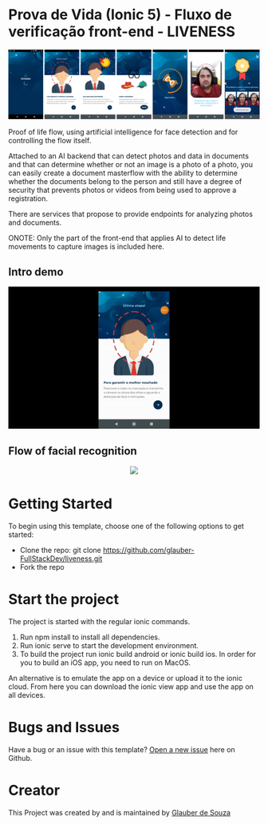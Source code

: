 # Prova de Vida (Ionic 5) - Fluxo de verificação front-end - LIVENESS

<img src='./src-readme/colagem_principal.png'/>

Proof of life flow, using artificial intelligence for face detection and for controlling the flow itself.

Attached to an AI backend that can detect photos and data in documents and that can determine whether or not an image is a photo of a photo, you can easily create a document masterflow with the ability to determine whether the documents belong to the person and still have a degree of security that prevents photos or videos from being used to approve a registration.

There are services that propose to provide endpoints for analyzing photos and documents.

ONOTE: Only the part of the front-end that applies AI to detect life movements to capture images is included here.

## Intro demo

<div style="width: 100%; text-align: center;">
    <img src='./src-readme/2.gif'/>
</div>

## Flow of facial recognition

<div style="width: 100%; text-align: center;">
    <img src='./src-readme/1.gif'/>
</div>

# Getting Started

To begin using this template, choose one of the following options to get started:

 - Clone the repo: git clone https://github.com/glauber-FullStackDev/liveness.git
 - Fork the repo

 # Start the project

The project is started with the regular ionic commands.

1. Run npm install to install all dependencies.
2. Run ionic serve to start the development environment.
3. To build the project run ionic build android or ionic build ios. In order for you to build an iOS app, you need to run on MacOS.

An alternative is to emulate the app on a device or upload it to the ionic cloud. From here you can download the ionic view app and use the app on all devices.

# Bugs and Issues

Have a bug or an issue with this template? <a href="https://github.com/glauber-FullStackDev/liveness/issues">Open a new issue</a> here on Github.

# Creator

This Project was created by and is maintained by <a href="https://github.com/glauber-FullStackDev">Glauber de Souza</a>